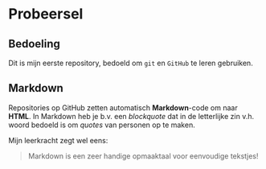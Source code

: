 # Probeersel

## Bedoeling

Dit is mijn eerste repository, bedoeld om `git` en `GitHub` te leren gebruiken.
## Markdown

Repositories op GitHub zetten automatisch **Markdown**-code om naar **HTML**.
In Markdown heb je b.v. een *blockquote* dat in de letterlijke zin v.h. woord bedoeld is om *quotes* van personen op te maken.

Mijn leerkracht zegt wel eens:

> Markdown is een zeer handige opmaaktaal voor eenvoudige tekstjes!

